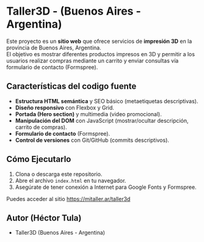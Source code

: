 # Taller3D - (Buenos Aires - Argentina)

Este proyecto es un **sitio web** que ofrece servicios de **impresión 3D** en la provincia de Buenos Aires, Argentina.  
El objetivo es mostrar diferentes productos impresos en 3D y permitir a los usuarios realizar compras mediante un carrito y enviar consultas vía formulario de contacto (Formspree).

## Características del codigo fuente 

- **Estructura HTML semántica** y SEO básico (metaetiquetas descriptivas).
- **Diseño responsivo** con Flexbox y Grid.
- **Portada (Hero section)** y multimedia (video promocional).
- **Manipulación del DOM** con JavaScript (mostrar/ocultar descripción, carrito de compras).
- **Formulario de contacto** (Formspree).
- **Control de versiones** con Git/GitHub (commits descriptivos).

## Cómo Ejecutarlo

1. Clona o descarga este repositorio.
2. Abre el archivo `index.html` en tu navegador.
3. Asegúrate de tener conexión a Internet para Google Fonts y Formspree.

Puedes acceder al sitio https://mitaller.ar/taller3d

## Autor (Héctor Tula)

- Taller3D (Buenos Aires - Argentina)
